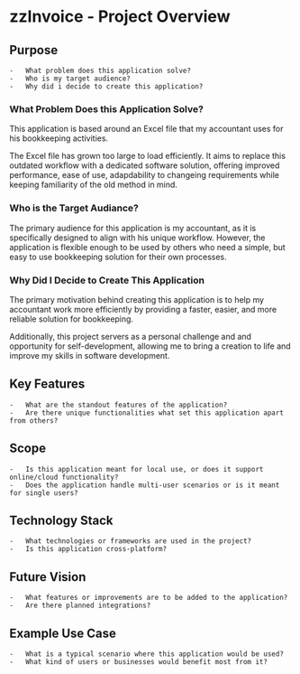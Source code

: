 # zzInvoice - Project Overview


## Purpose
    -   What problem does this application solve?
    -   Who is my target audience?
    -   Why did i decide to create this application?


### What Problem Does this Application Solve?
This application is based around an Excel file that my accountant uses for his bookkeeping activities.


The Excel file has grown too large to load efficiently. It aims to replace this outdated workflow with a dedicated software solution, offering improved performance, ease of use, adapdability to changeing requirements while keeping familiarity of the old method in mind.


### Who is the Target Audiance?
The primary audience for this application is my accountant, as it is specifically designed to align with his unique workflow. However, the application is flexible enough to be used by others who need a simple, but easy to use bookkeeping solution for their own processes.


### Why Did I Decide to Create This Application
The primary motivation behind creating this application is to help my accountant work more efficiently by providing a faster, easier, and more reliable solution for bookkeeping.


Additionally, this project servers as a personal challenge and and opportunity for self-development, allowing me to bring a creation to life and improve my skills in software development.


## Key Features
    -   What are the standout features of the application?
    -   Are there unique functionalities what set this application apart from others?

## Scope
    -   Is this application meant for local use, or does it support online/cloud functionality?
    -   Does the application handle multi-user scenarios or is it meant for single users?

## Technology Stack
    -   What technologies or frameworks are used in the project?
    -   Is this application cross-platform?

## Future Vision
    -   What features or improvements are to be added to the application?
    -   Are there planned integrations?


## Example Use Case
    -   What is a typical scenario where this application would be used?
    -   What kind of users or businesses would benefit most from it?
    